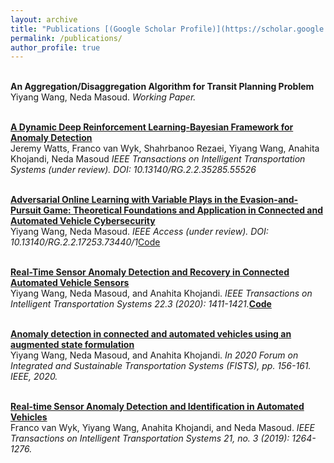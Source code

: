 ```yaml
---
layout: archive
title: "Publications [(Google Scholar Profile)](https://scholar.google.com/citations?user=uAL9f8kAAAAJ&hl=en)"
permalink: /publications/
author_profile: true
---
```

<br><b>An Aggregation/Disaggregation Algorithm for Transit Planning Problem</b> <br>
Yiyang Wang, Neda Masoud.
<i>Working Paper.</i>


<br><b>[A Dynamic Deep Reinforcement Learning-Bayesian Framework for Anomaly Detection](https://www.researchgate.net/profile/Jeremy-Watts/publication/349376559_A_Dynamic_Deep_Reinforcement_Learning-Bayesian_Framework_for_Anomaly_Detection)</b> <br>
Jeremy Watts, Franco van Wyk, Shahrbanoo Rezaei, Yiyang Wang, Anahita Khojandi, Neda Masoud
<i>IEEE Transactions on Intelligent Transportation Systems (under review). DOI: 10.13140/RG.2.2.35285.55526</i>


<br><b>[Adversarial Online Learning with Variable Plays in the Evasion-and-Pursuit Game: Theoretical Foundations and Application in Connected and Automated Vehicle Cybersecurity](https://www.researchgate.net/publication/345699783_Adversarial_Online_Learning_with_Variable_Plays_in_the_Pursuit-Evasion_Game_Theoretical_Foundations_and_Application_in_Connected_and_Automated_Vehicle_Cybersecurity)</b> <br>
Yiyang Wang, Neda Masoud.
<i>IEEE Access (under review). DOI: 10.13140/RG.2.2.17253.73440/1</i>[Code](https://github.com/yiyang920/adversarial_multi_armed_bandit_variable_plays)

<br><b>[Real-Time Sensor Anomaly Detection and Recovery in Connected Automated Vehicle Sensors](https://arxiv.org/pdf/1911.01531.pdf)</b> <br>
Yiyang Wang, Neda Masoud, and Anahita Khojandi.
<i>IEEE Transactions on Intelligent Transportation Systems 22.3 (2020): 1411-1421.</i><b>[Code](https://github.com/yiyang920/CF_Anomaly_Detection)</b>

<br><b>[Anomaly detection in connected and automated vehicles using an augmented state formulation](https://arxiv.org/pdf/2004.09496.pdf)</b> <br>
Yiyang Wang, Neda Masoud, and Anahita Khojandi.
<i>In 2020 Forum on Integrated and Sustainable Transportation Systems (FISTS), pp. 156-161. IEEE, 2020.</i>

<br><b>[Real-time Sensor Anomaly Detection and Identification in Automated Vehicles](https://www.researchgate.net/publication/332627362_Real-Time_Sensor_Anomaly_Detection_and_Identification_in_Automated_Vehicles)</b> <br>
Franco van Wyk, Yiyang Wang, Anahita Khojandi, and Neda Masoud.
<i>IEEE Transactions on Intelligent Transportation Systems 21, no. 3 (2019): 1264-1276.</i>

